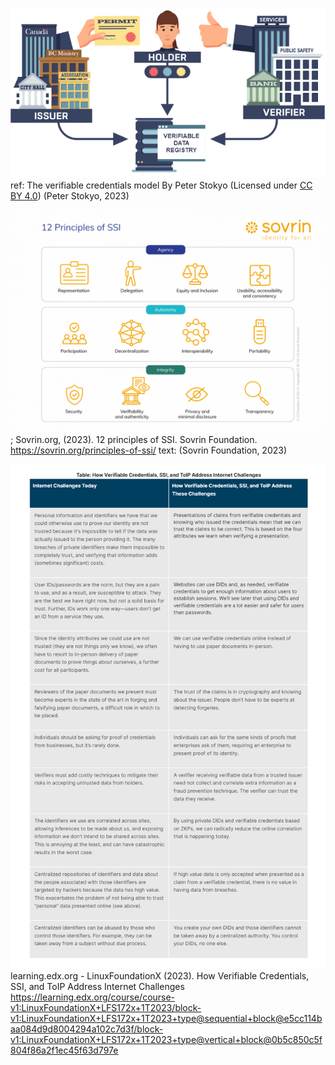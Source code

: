 ![img_1.png](assets/images/verifiable-credential-model.png) <br>
ref: The verifiable credentials model By Peter Stokyo (Licensed under [CC BY 4.0](https://creativecommons.org/licenses/by/4.0/)) (Peter Stokyo, 2023)

![twelve princples](assets/images/twelve-ssi-principles.png);
Sovrin.org, (2023). 12 principles of SSI. Sovrin Foundation. https://sovrin.org/principles-of-ssi/ text: (Sovrin Foundation, 2023)

![SSI solutions summary](assets/images/SSI-verifiable-credentials-solutions-summary.png)
learning.edx.org - LinuxFoundationX (2023). How Verifiable Credentials, SSI, and ToIP Address Internet Challenges https://learning.edx.org/course/course-v1:LinuxFoundationX+LFS172x+1T2023/block-v1:LinuxFoundationX+LFS172x+1T2023+type@sequential+block@e5cc114baa084d9d8004294a102c7d3f/block-v1:LinuxFoundationX+LFS172x+1T2023+type@vertical+block@0b5c850c5f804f86a2f1ec45f63d797e
